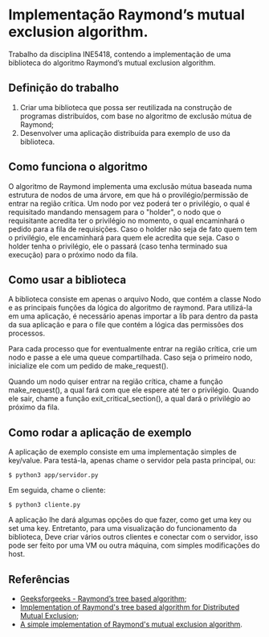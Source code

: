 # Implementação Raymond’s mutual exclusion algorithm.

Trabalho da disciplina INE5418, contendo a implementação de uma biblioteca do algoritmo Raymond’s mutual exclusion algorithm.

## Definição do trabalho

1. Criar uma biblioteca que possa ser reutilizada na construção de programas distribuídos, com base no algoritmo de exclusão mútua de Raymond;
2. Desenvolver uma aplicação distribuída para exemplo de uso da biblioteca.

## Como funciona o algoritmo

O algoritmo de Raymond implementa uma exclusão mútua baseada numa estrutura de nodos de uma árvore, em que há o provilégio/permissão de entrar na
região crítica. Um nodo por vez poderá ter o privilégio, o qual é requisitado mandando mensagem para o "holder", o nodo que o requisitante acredita
ter o privilégio no momento, o qual encaminhará o pedido para a fila de requisições. Caso o holder não seja de fato quem tem o privilégio, ele
encaminhará para quem ele acredita que seja. Caso o holder tenha o privilégio, ele o passará (caso tenha terminado sua execução) para o próximo nodo
da fila.

## Como usar a biblioteca

A biblioteca consiste em apenas o arquivo Nodo, que contém a classe Nodo e as principais funções da lógica do algoritmo de raymond. Para utilizá-la
em uma aplicação, é necessário apenas importar a lib para dentro da pasta da sua aplicação e para o file que contém a lógica das permissões dos processos.

Para cada processo que for eventualmente entrar na região crítica, crie um nodo e passe a ele uma queue compartilhada. Caso seja o primeiro nodo,
inicialize ele com um pedido de make_request().

Quando um nodo quiser entrar na região crítica, chame a função make_request(), a qual fará com que ele espere até ter o privilégio. Quando ele sair, 
chame a função exit_critical_section(), a qual dará o privilégio ao próximo da fila.


## Como rodar a aplicação de exemplo

A aplicação de exemplo consiste em uma implementação simples de key/value. Para testá-la, apenas chame o servidor pela pasta principal, ou:

`$ python3 app/servidor.py`

Em seguida, chame o cliente:

`$ python3 cliente.py`

A aplicação lhe dará algumas opções do que fazer, como get uma key ou set uma key. Entretanto, para uma visualização do funcionamento da biblioteca,
Deve criar vários outros clientes e conectar com o servidor, isso pode ser feito por uma VM ou outra máquina, com simples modificações do host.


## Referências

+ [Geeksforgeeks - Raymond’s tree based algorithm](https://www.geeksforgeeks.org/raymonds-tree-based-algorithm/);
+ [Implementation of Raymond's tree based algorithm for Distributed Mutual Exclusion](https://github.com/16priyesh/DME-algorithm);
+ [A simple implementation of Raymond's mutual exclusion algorithm](https://github.com/marcdelacruz/Raymond-s-Algorithm).